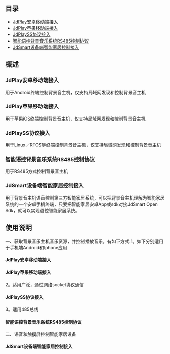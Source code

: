 ## 目录 
<!--目录-->
  * [JdPlay安卓移动端接入](JdPlayOpenSdkAndroid.md)
  * [JdPlay苹果移动端接入](JdPlayOpenSdkIOS.md)
  * [JdPlaySS协议接入](JdPlaySS.md)
  * [智能语控背景音乐系统RS485控制协议](./files/智能语控背景音乐系统RS485控制协议v1.0.pdf)
  * [JdSmart设备端智能家居控制接入](JdSmartOpenSdk.md)
  
## 概述

### JdPlay安卓移动端接入
用于Android终端控制背景音主机，仅支持局域网发现和控制背景音主机

### JdPlay苹果移动端接入
用于苹果iOS终端控制背景音主机，仅支持局域网发现和控制背景音主机

### JdPlaySS协议接入
用于Linux／RTOS等终端控制背景音主机，仅支持局域网发现和控制背景音主机

### 智能语控背景音乐系统RS485控制协议
用于RS485方式控制背景音主机

### JdSmart设备端智能家居控制接入
用于背景音主机语音控制第三方智能家居系统，可以把背景音主机理解为智能家居系统的一个安卓手机终端，只要把智能家居安卓App或sdk对接JdSmart Open Sdk，就可以实现语控智能家居系统。

## 使用说明 
一、获取背景音乐主机音乐资源，并控制播放音乐，有如下方式
1。如下分别适用于手机端Android和Iphone应用
#### JdPlay安卓移动端接入 
#### JdPlay苹果移动端接入

2。适用广泛，通过网络socket协议通信
#### JdPlaySS协议接入

3。适用485总线
#### 智能语控背景音乐系统RS485控制协议

二、语音和触摸屏控制智能家居设备
#### JdSmart设备端智能家居控制接入



